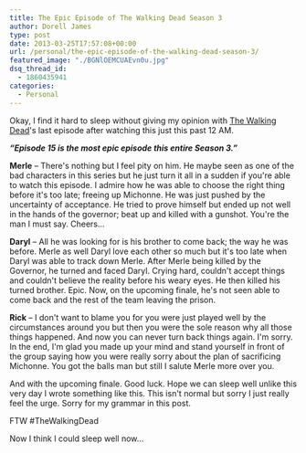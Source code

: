 ```yaml
---
title: The Epic Episode of The Walking Dead Season 3
author: Dorell James
type: post
date: 2013-03-25T17:57:08+00:00
url: /personal/the-epic-episode-of-the-walking-dead-season-3/
featured_image: "./BGNlOEMCUAEvn0u.jpg"
dsq_thread_id:
  - 1860435941
categories:
  - Personal
---
```


Okay, I find it hard to sleep without giving my opinion with <a href="https://www.facebook.com/TheWalkingDeadAMC?group_id=0" data-hovercard="/ajax/hovercard/page.php?id=110475388978628&extragetparams=%7B%22group_id%22%3A0%7D">The Walking Dead</a>'s last episode after watching this just this past 12 AM.

**_&#8220;Episode 15 is the most epic episode this entire Season 3.&#8221;_**

**Merle** &#8211; There's nothing but I feel pity on him. He maybe seen as one of the bad characters in this series but he just turn it all in a sudden if you're able to watch this episode. I admire how he was able to choose the right thing before it's too late; freeing up Michonne. He was just pushed by the uncertainty of acceptance. He tried to prove himself but ended up not well in the hands of the governor; beat up and killed with a gunshot. You're the man I must say. Cheers&#8230;

**Daryl** &#8211; All he was looking for is his brother to come back; the way he was before. Merle as well Daryl love each other so much but it's too late when Daryl was able to track down Merle. After Merle being killed by the Governor, he turned and faced Daryl. Crying hard, couldn't accept things and couldn't believe the reality before his weary eyes. He then killed his turned brother. Epic. Now, on the upcoming finale, he's not seen able to come back and the rest of the team leaving the prison. <span class="wp-font-emots-emo-unhappy"></span>

**Rick** &#8211; I don't want to blame you for you were just played well by the circumstances around you but then you were the sole reason why all those things happened. And now you can never turn back things again. I'm sorry. In the end, I'm glad you made up your mind and stand yourself in front of the group saying how you were really sorry about the plan of sacrificing Michonne. You got the balls man but still I salute Merle more over you. <span class="wp-font-emots-emo-tongue"></span>

And with the upcoming finale. Good luck. Hope we can sleep well unlike this very day I wrote something like this. This isn't normal but sorry I just really feel the urge. Sorry for my grammar in this post.

FTW #TheWalkingDead

Now I think I could sleep well now&#8230; <span class="wp-font-emots-emo-happy"></span>
